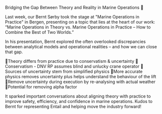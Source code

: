 Bridging the Gap Between Theory and Reality in Marine Operations 🌊

Last week, our Bernt Sørby took the stage at "Marine Operations in Practice" in Bergen, presenting on a topic that lies at the heart of our work:
“Marine Operations in Theory vs. Marine Operations in Practice – How to Combine the Best of Two Worlds.”

In his presentation, Bernt explored the often overlooked discrepancies between analytical models and operational realities – and how we can close that gap.

🌊Theory differs from practice due to conservatism & uncertainty
🌊Conservatism - DNV RP assumes blind and unlucky crane operator
🌊Sources of uncertainty stem from simplified physics
🌊More accurate physics removes uncertainty plus helps understand the behaviour of the lift
🌊Remove uncertainty during execution by re-analysing with actual weather
🌊Potential for removing alpha factor


It sparked important conversations about aligning theory with practice to improve safety, efficiency, and confidence in marine operations.
Kudos to Bernt for representing Entail and helping move the industry forward!